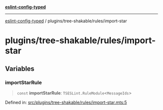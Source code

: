 [**eslint-config-typed**](../../../README.md)

***

[eslint-config-typed](../../../README.md) / plugins/tree-shakable/rules/import-star

# plugins/tree-shakable/rules/import-star

## Variables

### importStarRule

> `const` **importStarRule**: `TSESLint.RuleModule`\<`MessageIds`\>

Defined in: [src/plugins/tree-shakable/rules/import-star.mts:5](https://github.com/noshiro-pf/eslint-config-typed/blob/main/src/plugins/tree-shakable/rules/import-star.mts#L5)
